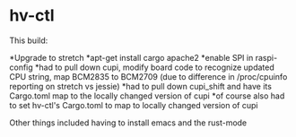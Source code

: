 # hv-ctl

This build:

*Upgrade to stretch
*apt-get install cargo apache2
*enable SPI in raspi-config
*had to pull down cupi, modify board code to recognize updated CPU string, map BCM2835 to BCM2709 (due to difference in /proc/cpuinfo reporting on stretch vs jessie)
*had to pull down cupi_shift and have its Cargo.toml map to the locally changed version of cupi
*of course also had to set hv-ctl's Cargo.toml to map to locally changed version of cupi

Other things included having to install emacs and the rust-mode
